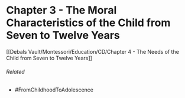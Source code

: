 # Chapter 3 - The Moral Characteristics of the Child from Seven to Twelve Years





[[Debals Vault/Montessori/Education/CD/Chapter 4 - The Needs of the Child from Seven to Twelve Years]]
 
###### Related
- #FromChildhoodToAdolescence 